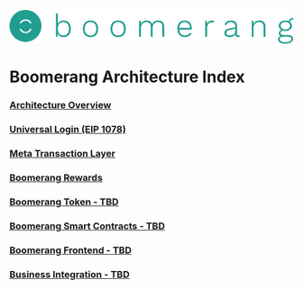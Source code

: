 ![alt text](https://github.com/BoomerangProject/boomerang-wiki/blob/master/images/logo.png "Boomerang Logo")
# Boomerang Architecture Index
### [Architecture Overview](https://github.com/BoomerangProject/boomerang-wiki/blob/master/architecture/Overview.md)
### [Universal Login (EIP 1078)](https://github.com/BoomerangProject/boomerang-wiki/blob/master/architecture/UniversalLogin.md)
### [Meta Transaction Layer](https://github.com/BoomerangProject/boomerang-wiki/blob/master/architecture/MetaTransactionLayer.md)
### [Boomerang Rewards]()
### [Boomerang Token - TBD](TBD)
### [Boomerang Smart Contracts - TBD](TBD)
### [Boomerang Frontend - TBD](TBD)
### [Business Integration - TBD](TBD)
